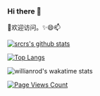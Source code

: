### Hi there 👋

<!--
**srcrs/srcrs** is a ✨ _special_ ✨ repository because its `README.md` (this file) appears on your GitHub profile.

Here are some ideas to get you started:

- 🔭 I’m currently working on ...
- 🌱 I’m currently learning ...
- 👯 I’m looking to collaborate on ...
- 🤔 I’m looking for help with ...
- 💬 Ask me about ...
- 📫 How to reach me: ...
- 😄 Pronouns: ...
- ⚡ Fun fact: ...
-->

👯欢迎访问。✨😄📫 

[![srcrs's github stats](https://github-readme-stats.vercel.app/api?username=srcrs&show_icons=true&theme=gruvbox)](https://github.com/srcrs)

[![Top Langs](https://github-readme-stats.vercel.app/api/top-langs/?username=srcrs&show_icons=true&hide=html)](https://github.com/srcrs)

![willianrod's wakatime stats](https://github-readme-stats.vercel.app/api/wakatime?username=srcrs&show_icons=true&theme=dracula)

[![Page Views Count](https://badges.toozhao.com/badges/01EKHD0FKMCRYD43BB56C2S40G/green.svg)](https://badges.toozhao.com/badges/01EKHD0FKMCRYD43BB56C2S40G/green.svg "Get your own page views count badge on badges.toozhao.com")
